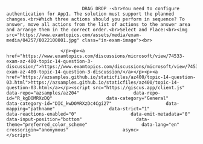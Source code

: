 <p class="card-text">
							
								DRAG DROP -<br>You need to configure authentication for App1. The solution must support the planned changes.<br>Which three actions should you perform in sequence? To answer, move all actions from the list of actions to the answer area and arrange them in the correct order.<br>Select and Place:<br><img src="https://www.examtopics.com/assets/media/exam-media/04257/0022100001.jpg" class="in-exam-image"><br>
							
						</p><p><a href="https://www.examtopics.com/discussions/microsoft/view/74533-exam-az-400-topic-14-question-3-discussion/">https://www.examtopics.com/discussions/microsoft/view/74533-exam-az-400-topic-14-question-3-discussion/</a></p><p><a href="https://azsamples.github.io/staticfiles/az400/topic-14-question-03.html">https://azsamples.github.io/staticfiles/az400/topic-14-question-03.html</a></p><script src="https://giscus.app/client.js"                    data-repo="azsamples/az204"                    data-repo-id="R_kgDOMRXzDQ"                    data-category="General"                    data-category-id="DIC_kwDOMRXzDc4Cgi27"                    data-mapping="pathname"                    data-strict="1"                    data-reactions-enabled="0"                    data-emit-metadata="0"                    data-input-position="bottom"                    data-theme="preferred_color_scheme"                    data-lang="en"                    crossorigin="anonymous"                    async>                    </script>